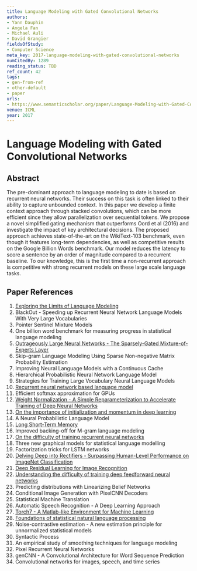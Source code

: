```yaml
---
title: Language Modeling with Gated Convolutional Networks
authors:
- Yann Dauphin
- Angela Fan
- Michael Auli
- David Grangier
fieldsOfStudy:
- Computer Science
meta_key: 2017-language-modeling-with-gated-convolutional-networks
numCitedBy: 1289
reading_status: TBD
ref_count: 42
tags:
- gen-from-ref
- other-default
- paper
urls:
- https://www.semanticscholar.org/paper/Language-Modeling-with-Gated-Convolutional-Networks-Dauphin-Fan/88caa4a0253a8b0076176745ebc072864eab66e1?sort=total-citations
venue: ICML
year: 2017
---
```


# Language Modeling with Gated Convolutional Networks

## Abstract

The pre-dominant approach to language modeling to date is based on recurrent neural networks. Their success on this task is often linked to their ability to capture unbounded context. In this paper we develop a finite context approach through stacked convolutions, which can be more efficient since they allow parallelization over sequential tokens. We propose a novel simplified gating mechanism that outperforms Oord et al (2016) and investigate the impact of key architectural decisions. The proposed approach achieves state-of-the-art on the WikiText-103 benchmark, even though it features long-term dependencies, as well as competitive results on the Google Billion Words benchmark. Our model reduces the latency to score a sentence by an order of magnitude compared to a recurrent baseline. To our knowledge, this is the first time a non-recurrent approach is competitive with strong recurrent models on these large scale language tasks.

## Paper References

1. [Exploring the Limits of Language Modeling](2016-exploring-the-limits-of-language-modeling)
2. BlackOut - Speeding up Recurrent Neural Network Language Models With Very Large Vocabularies
3. Pointer Sentinel Mixture Models
4. One billion word benchmark for measuring progress in statistical language modeling
5. [Outrageously Large Neural Networks - The Sparsely-Gated Mixture-of-Experts Layer](2017-outrageously-large-neural-networks-the-sparsely-gated-mixture-of-experts-layer)
6. Skip-gram Language Modeling Using Sparse Non-negative Matrix Probability Estimation
7. Improving Neural Language Models with a Continuous Cache
8. Hierarchical Probabilistic Neural Network Language Model
9. Strategies for Training Large Vocabulary Neural Language Models
10. [Recurrent neural network based language model](2010-recurrent-neural-network-based-language-model)
11. Efficient softmax approximation for GPUs
12. [Weight Normalization - A Simple Reparameterization to Accelerate Training of Deep Neural Networks](2016-weight-normalization-a-simple-reparameterization-to-accelerate-training-of-deep-neural-networks)
13. [On the importance of initialization and momentum in deep learning](2013-on-the-importance-of-initialization-and-momentum-in-deep-learning)
14. A Neural Probabilistic Language Model
15. [Long Short-Term Memory](1997-long-short-term-memory)
16. Improved backing-off for M-gram language modeling
17. [On the difficulty of training recurrent neural networks](2013-on-the-difficulty-of-training-recurrent-neural-networks)
18. Three new graphical models for statistical language modelling
19. Factorization tricks for LSTM networks
20. [Delving Deep into Rectifiers - Surpassing Human-Level Performance on ImageNet Classification](2015-delving-deep-into-rectifiers-surpassing-human-level-performance-on-imagenet-classification)
21. [Deep Residual Learning for Image Recognition](2015-resnet.md)
22. [Understanding the difficulty of training deep feedforward neural networks](2010-understanding-the-difficulty-of-training-deep-feedforward-neural-networks)
23. Predicting distributions with Linearizing Belief Networks
24. Conditional Image Generation with PixelCNN Decoders
25. Statistical Machine Translation
26. Automatic Speech Recognition - A Deep Learning Approach
27. [Torch7 - A Matlab-like Environment for Machine Learning](2011-torch7-a-matlab-like-environment-for-machine-learning)
28. [Foundations of statistical natural language processing](2002-foundations-of-statistical-natural-language-processing)
29. Noise-contrastive estimation - A new estimation principle for unnormalized statistical models
30. Syntactic Process
31. An empirical study of smoothing techniques for language modeling
32. Pixel Recurrent Neural Networks
33. genCNN - A Convolutional Architecture for Word Sequence Prediction
34. Convolutional networks for images, speech, and time series
